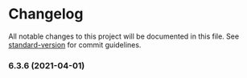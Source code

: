 # Changelog

All notable changes to this project will be documented in this file. See [standard-version](https://github.com/conventional-changelog/standard-version) for commit guidelines.

### 6.3.6 (2021-04-01)
